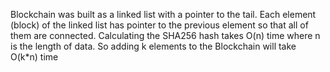 Blockchain was built as a linked list with a pointer to the tail.  Each element (block) of the linked list has pointer to the previous element so that all of them are connected.
Calculating the SHA256 hash takes O(n) time where n is the length of data. So adding k elements to the Blockchain will take O(k*n) time